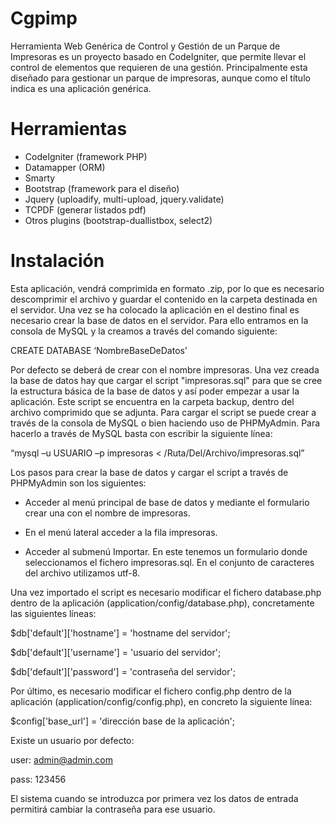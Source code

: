 Cgpimp
======

Herramienta Web Genérica de Control y Gestión de un Parque de Impresoras es un proyecto basado en CodeIgniter, 
que permite llevar el control de elementos que requieren de una gestión. Principalmente esta diseñado para gestionar 
un parque de impresoras, aunque como el título indica es una aplicación genérica.


Herramientas
============

- CodeIgniter (framework PHP)
- Datamapper (ORM)
- Smarty
- Bootstrap (framework para el diseño)
- Jquery (uploadify, multi-upload, jquery.validate)
- TCPDF (generar listados pdf)
- Otros plugins (bootstrap-duallistbox, select2)


Instalación
===========

Esta aplicación, vendrá comprimida en formato .zip, por lo que es necesario descomprimir el archivo y guardar 
el contenido en la carpeta destinada en el servidor. Una vez se ha colocado la aplicación en el destino final 
es necesario crear la base de datos en el servidor. Para ello entramos en la consola de MySQL y la creamos 
a través del comando siguiente:

CREATE DATABASE ‘NombreBaseDeDatos’

Por defecto se deberá de crear con el nombre impresoras. Una vez creada la base de datos hay que cargar el script 
"impresoras.sql" para que se cree la estructura básica de la base de datos y así poder empezar a usar la aplicación. 
Este script se encuentra en la carpeta backup, dentro del archivo comprimido que se adjunta. 
Para cargar el script se puede crear a través de la consola de MySQL o bien haciendo uso de PHPMyAdmin. 
Para hacerlo a través de MySQL basta con escribir la siguiente línea:

“mysql –u USUARIO –p impresoras < /Ruta/Del/Archivo/impresoras.sql”

Los pasos para crear la base de datos y cargar el script a través de PHPMyAdmin son los siguientes:

- Acceder al menú principal de base de datos y mediante el formulario crear una con el nombre de impresoras.

- En el menú lateral acceder a la fila impresoras.

- Acceder al submenú Importar. En este tenemos un formulario donde seleccionamos el fichero impresoras.sql. 
  En el conjunto de caracteres del archivo utilizamos utf-8.


Una vez importado el script es necesario modificar el fichero database.php dentro de la aplicación 
(application/config/database.php), concretamente las siguientes líneas:


$db['default']['hostname'] = 'hostname del servidor';

$db['default']['username'] = 'usuario del servidor';

$db['default']['password'] = 'contraseña del servidor';


Por último, es necesario modificar el fichero config.php dentro de la aplicación (application/config/config.php), 
en concreto la siguiente línea:

 $config['base_url'] = 'dirección base de la aplicación';


Existe un usuario por defecto:

user: admin@admin.com

pass: 123456

El sistema cuando se introduzca por primera vez los datos de entrada permitirá cambiar la contraseña para ese usuario.
